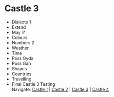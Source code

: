 # Castle 3 
* Dialects 1<br>
* Extend<br>
* May I?<br>
* Colours<br>
* Numbers 2<br> 
* Weather<br>
* Time<br> 
* Poss Gyda<br> 
* Poss Gan<br>
* Shapes<br> 
* Countries<br>
* Travelling <br>
* Final Castle 3 Testing <br>
Navigate: [Castle 1](https://github.com/EO4wellness/T-I-L/blob/main/polyglot/gales/Castle-1/README.md)  | [Castle 2](https://github.com/EO4wellness/T-I-L/blob/main/polyglot/gales/Castle-2/README.md)  | [Castle 3](https://github.com/EO4wellness/T-I-L/blob/main/polyglot/gales/Castle-3/README.md)   | [Castle 4](https://github.com/EO4wellness/T-I-L/blob/main/polyglot/gales/Castle-4/README.md) 
